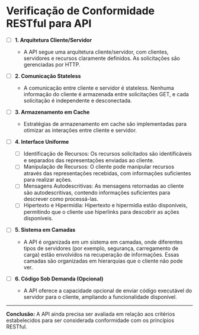 # Verificação de Conformidade RESTful para API

- [ ] **1. Arquitetura Cliente/Servidor**
  - A API segue uma arquitetura cliente/servidor, com clientes, servidores e recursos claramente definidos. As solicitações são gerenciadas por HTTP.

- [ ] **2. Comunicação Stateless**
  - A comunicação entre cliente e servidor é stateless. Nenhuma informação do cliente é armazenada entre solicitações GET, e cada solicitação é independente e desconectada.

- [ ] **3. Armazenamento em Cache**
  - Estratégias de armazenamento em cache são implementadas para otimizar as interações entre cliente e servidor.

- [ ] **4. Interface Uniforme**
  - [ ] Identificação de Recursos: Os recursos solicitados são identificáveis e separados das representações enviadas ao cliente.
  - [ ] Manipulação de Recursos: O cliente pode manipular recursos através das representações recebidas, com informações suficientes para realizar ações.
  - [ ] Mensagens Autodescritivas: As mensagens retornadas ao cliente são autodescritivas, contendo informações suficientes para descrever como processá-las.
  - [ ] Hipertexto e Hipermídia: Hipertexto e hipermídia estão disponíveis, permitindo que o cliente use hiperlinks para descobrir as ações disponíveis.

- [ ] **5. Sistema em Camadas**
  - A API é organizada em um sistema em camadas, onde diferentes tipos de servidores (por exemplo, segurança, carregamento de carga) estão envolvidos na recuperação de informações. Essas camadas são organizadas em hierarquias que o cliente não pode ver.

- [ ] **6. Código Sob Demanda (Opcional)**
  - A API oferece a capacidade opcional de enviar código executável do servidor para o cliente, ampliando a funcionalidade disponível.

---

**Conclusão:**
A API ainda precisa ser avaliada em relação aos critérios estabelecidos para ser considerada conformidade com os princípios RESTful.
